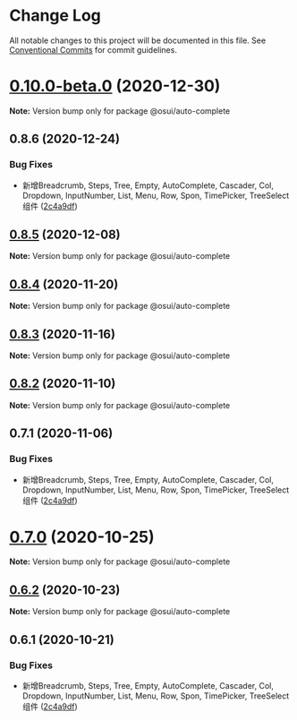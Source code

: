 # Change Log

All notable changes to this project will be documented in this file.
See [Conventional Commits](https://conventionalcommits.org) for commit guidelines.

# [0.10.0-beta.0](https://gitee.com/gitee-fe/osui/tree/master/compare/@osui/auto-complete@0.8.6...@osui/auto-complete@0.10.0-beta.0) (2020-12-30)

**Note:** Version bump only for package @osui/auto-complete





## 0.8.6 (2020-12-24)


### Bug Fixes

* 新增Breadcrumb, Steps, Tree, Empty, AutoComplete, Cascader, Col, Dropdown, InputNumber, List, Menu, Row, Spon, TimePicker, TreeSelect 组件 ([2c4a9df](https://gitee.com/gitee-fe/osui/tree/master/commits/2c4a9df6af2a0283da7027a20043b0ccebceb2c4))





## [0.8.5](https://gitee.com/gitee-fe/osui/tree/master/compare/@osui/auto-complete@0.8.4...@osui/auto-complete@0.8.5) (2020-12-08)

**Note:** Version bump only for package @osui/auto-complete





## [0.8.4](https://gitee.com/gitee-fe/osui/tree/master/compare/@osui/auto-complete@0.8.3...@osui/auto-complete@0.8.4) (2020-11-20)

**Note:** Version bump only for package @osui/auto-complete





## [0.8.3](https://gitee.com/gitee-fe/osui/tree/master/compare/@osui/auto-complete@0.8.2...@osui/auto-complete@0.8.3) (2020-11-16)

**Note:** Version bump only for package @osui/auto-complete





## [0.8.2](https://gitee.com/gitee-fe/osui/tree/master/compare/@osui/auto-complete@0.6.2...@osui/auto-complete@0.8.2) (2020-11-10)

**Note:** Version bump only for package @osui/auto-complete





## 0.7.1 (2020-11-06)


### Bug Fixes

* 新增Breadcrumb, Steps, Tree, Empty, AutoComplete, Cascader, Col, Dropdown, InputNumber, List, Menu, Row, Spon, TimePicker, TreeSelect 组件 ([2c4a9df](https://gitee.com/gitee-fe/osui/tree/master/commits/2c4a9df6af2a0283da7027a20043b0ccebceb2c4))





# [0.7.0](https://gitee.com/gitee-fe/osui/tree/master/compare/@osui/auto-complete@0.6.2...@osui/auto-complete@0.7.0) (2020-10-25)

**Note:** Version bump only for package @osui/auto-complete





## [0.6.2](https://gitee.com/gitee-fe/osui/tree/master/compare/@osui/auto-complete@0.6.1...@osui/auto-complete@0.6.2) (2020-10-23)

**Note:** Version bump only for package @osui/auto-complete





## 0.6.1 (2020-10-21)


### Bug Fixes

* 新增Breadcrumb, Steps, Tree, Empty, AutoComplete, Cascader, Col, Dropdown, InputNumber, List, Menu, Row, Spon, TimePicker, TreeSelect 组件 ([2c4a9df](https://gitee.com/gitee-fe/osui/tree/master/commits/2c4a9df6af2a0283da7027a20043b0ccebceb2c4))
